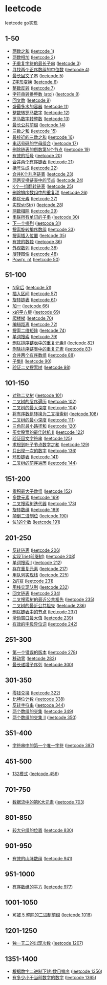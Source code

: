 # leetcode
leetcode go实现

## 1-50
- [两数之和](https://github.com/forjoin92/leetcode/tree/master/leetcode_1-50/leetcode_1) ([leetcode 1](https://leetcode-cn.com/problems/two-sum/))
- [两数相加](https://github.com/forjoin92/leetcode/tree/master/leetcode_1-50/leetcode_2) ([leetcode 2](https://leetcode-cn.com/problems/add-two-numbers/))
- [无重复字符的最长子串](https://github.com/forjoin92/leetcode/tree/master/leetcode_1-50/leetcode_3) ([leetcode 3](https://leetcode-cn.com/problems/longest-substring-without-repeating-characters/))
- [寻找两个正序数组的中位数](https://github.com/forjoin92/leetcode/tree/master/leetcode_1-50/leetcode_4) ([leetcode 4](https://leetcode-cn.com/problems/median-of-two-sorted-arrays/))
- [最长回文子串](https://github.com/forjoin92/leetcode/tree/master/leetcode_1-50/leetcode_5) ([leetcode 5](https://leetcode-cn.com/problems/longest-palindromic-substring/))
- [Z字形变换](https://github.com/forjoin92/leetcode/tree/master/leetcode_1-50/leetcode_6) ([leetcode 6](https://leetcode-cn.com/problems/zigzag-conversion/))
- [整数反转](https://github.com/forjoin92/leetcode/tree/master/leetcode_1-50/leetcode_7) ([leetcode 7](https://leetcode-cn.com/problems/reverse-integer/))
- [字符串转换整数 (atoi)](https://github.com/forjoin92/leetcode/tree/master/leetcode_1-50/leetcode_8) ([leetcode 8](https://leetcode-cn.com/problems/string-to-integer-atoi/))
- [回文数](https://github.com/forjoin92/leetcode/tree/master/leetcode_1-50/leetcode_9) ([leetcode 9](https://leetcode-cn.com/problems/palindrome-number/))
- [盛最多水的容器](https://github.com/forjoin92/leetcode/tree/master/leetcode_1-50/leetcode_11) ([leetcode 11](https://leetcode-cn.com/problems/container-with-most-water/))
- [整数转罗马数字](https://github.com/forjoin92/leetcode/tree/master/leetcode_1-50/leetcode_12) ([leetcode 12](https://leetcode-cn.com/problems/integer-to-roman/))
- [罗马数字转整数](https://github.com/forjoin92/leetcode/tree/master/leetcode_1-50/leetcode_13) ([leetcode 13](https://leetcode-cn.com/problems/roman-to-integer/))
- [最长公共前缀](https://github.com/forjoin92/leetcode/tree/master/leetcode_1-50/leetcode_14) ([leetcode 14](https://leetcode-cn.com/problems/longest-common-prefix/))
- [三数之和](https://github.com/forjoin92/leetcode/tree/master/leetcode_1-50/leetcode_15) ([leetcode 15](https://leetcode-cn.com/problems/3sum/))
- [最接近的三数之和](https://github.com/forjoin92/leetcode/tree/master/leetcode_1-50/leetcode_16) ([leetcode 16](https://leetcode-cn.com/problems/3sum-closest/))
- [电话号码的字母组合](https://github.com/forjoin92/leetcode/tree/master/leetcode_1-50/leetcode_17) ([leetcode 17](https://leetcode-cn.com/problems/letter-combinations-of-a-phone-number/))
- [删除链表的倒数第N个节点](https://github.com/forjoin92/leetcode/tree/master/leetcode_1-50/leetcode_19) ([leetcode 19](https://leetcode-cn.com/problems/remove-nth-node-from-end-of-list/))
- [有效的括号](https://github.com/forjoin92/leetcode/tree/master/leetcode_1-50/leetcode_20) ([leetcode 20](https://leetcode-cn.com/problems/valid-parentheses/))
- [合并两个有序链表](https://github.com/forjoin92/leetcode/tree/master/leetcode_1-50/leetcode_21) ([leetcode 21](https://leetcode-cn.com/problems/merge-two-sorted-lists/))
- [括号生成](https://github.com/forjoin92/leetcode/tree/master/leetcode_1-50/leetcode_22) ([leetcode 22](https://leetcode-cn.com/problems/generate-parentheses/))
- [合并K个升序链表](https://github.com/forjoin92/leetcode/tree/master/leetcode_1-50/leetcode_23) ([leetcode 23](https://leetcode-cn.com/problems/merge-k-sorted-lists/))
- [两两交换链表中的节点](https://github.com/forjoin92/leetcode/tree/master/leetcode_1-50/leetcode_24) ([leetcode 24](https://leetcode-cn.com/problems/swap-nodes-in-pairs/))
- [K个一组翻转链表](https://github.com/forjoin92/leetcode/tree/master/leetcode_1-50/leetcode_25) ([leetcode 25](https://leetcode-cn.com/problems/reverse-nodes-in-k-group/))
- [删除排序数组中的重复项](https://github.com/forjoin92/leetcode/tree/master/leetcode_1-50/leetcode_26) ([leetcode 26](https://leetcode-cn.com/problems/remove-duplicates-from-sorted-array/))
- [移除元素](https://github.com/forjoin92/leetcode/tree/master/leetcode_1-50/leetcode_27) ([leetcode 27](https://leetcode-cn.com/problems/remove-element/))
- [实现strStr()](https://github.com/forjoin92/leetcode/tree/master/leetcode_1-50/leetcode_28) ([leetcode 28](https://leetcode-cn.com/problems/implement-strstr/submissions/))
- [两数相除](https://github.com/forjoin92/leetcode/tree/master/leetcode_1-50/leetcode_29) ([leetcode 29](https://leetcode-cn.com/problems/divide-two-integers/))
- [串联所有单词的子串](https://github.com/forjoin92/leetcode/tree/master/leetcode_1-50/leetcode_30) ([leetcode 30](https://leetcode-cn.com/problems/substring-with-concatenation-of-all-words/))
- [下一个排列](https://github.com/forjoin92/leetcode/tree/master/leetcode_1-50/leetcode_31) ([leetcode 31](https://leetcode-cn.com/problems/next-permutation/))
- [搜索旋转排序数组](https://github.com/forjoin92/leetcode/tree/master/leetcode_1-50/leetcode_33) ([leetcode 33](https://leetcode-cn.com/problems/search-in-rotated-sorted-array/))
- [搜索插入位置](https://github.com/forjoin92/leetcode/tree/master/leetcode_1-50/leetcode_35) ([leetcode 35](https://leetcode-cn.com/problems/search-insert-position/))
- [有效的数独](https://github.com/forjoin92/leetcode/tree/master/leetcode_1-50/leetcode_36) ([leetcode 36](https://leetcode-cn.com/problems/valid-sudoku/))
- [外观数列](https://github.com/forjoin92/leetcode/tree/master/leetcode_1-50/leetcode_38) ([leetcode 38](https://leetcode-cn.com/problems/count-and-say/))
- [旋转图像](https://github.com/forjoin92/leetcode/tree/master/leetcode_1-50/leetcode_48) ([leetcode 48](https://leetcode-cn.com/problems/rotate-image/))
- [Pow(x, n)](https://github.com/forjoin92/leetcode/tree/master/leetcode_1-50/leetcode_50) ([leetcode 50](https://leetcode-cn.com/problems/powx-n/))

## 51-100
- [N皇后](https://github.com/forjoin92/leetcode/tree/master/leetcode_51-100/leetcode_51) ([leetcode 51](https://leetcode-cn.com/problems/n-queens/))
- [插入区间](https://github.com/forjoin92/leetcode/tree/master/leetcode_51-100/leetcode_57) ([leetcode 57](https://leetcode-cn.com/problems/insert-interval/))
- [旋转链表](https://github.com/forjoin92/leetcode/tree/master/leetcode_51-100/leetcode_61) ([leetcode 61](https://leetcode-cn.com/problems/rotate-list/))
- [加一](https://github.com/forjoin92/leetcode/tree/master/leetcode_51-100/leetcode_66) ([leetcode 66](https://leetcode-cn.com/problems/plus-one/))
- [x的平方根](https://github.com/forjoin92/leetcode/tree/master/leetcode_51-100/leetcode_69) ([leetcode 69](https://leetcode-cn.com/problems/sqrtx/))
- [爬楼梯](https://github.com/forjoin92/leetcode/tree/master/leetcode_51-100/leetcode_70) ([leetcode 70](https://leetcode-cn.com/problems/climbing-stairs/))
- [编辑距离](https://github.com/forjoin92/leetcode/tree/master/leetcode_51-100/leetcode_72) ([leetcode 72](https://leetcode-cn.com/problems/edit-distance/))
- [搜索二维矩阵](https://github.com/forjoin92/leetcode/tree/master/leetcode_51-100/leetcode_74) ([leetcode 74](https://leetcode-cn.com/problems/search-a-2d-matrix/))
- [单词搜索](https://github.com/forjoin92/leetcode/tree/master/leetcode_51-100/leetcode_79) ([leetcode 79](https://leetcode-cn.com/problems/word-search/))
- [删除排序链表中的重复元素II](https://github.com/forjoin92/leetcode/tree/master/leetcode_51-100/leetcode_82) ([leetcode 82](https://leetcode-cn.com/problems/remove-duplicates-from-sorted-list-ii/))
- [删除排序链表中的重复元素](https://github.com/forjoin92/leetcode/tree/master/leetcode_51-100/leetcode_83) ([leetcode 83](https://leetcode-cn.com/problems/remove-duplicates-from-sorted-list/))
- [合并两个有序数组](https://github.com/forjoin92/leetcode/tree/master/leetcode_51-100/leetcode_88) ([leetcode 88](https://leetcode-cn.com/problems/merge-sorted-array/))
- [子集II](https://github.com/forjoin92/leetcode/tree/master/leetcode_51-100/leetcode_90) ([leetcode 90](https://leetcode-cn.com/problems/subsets-ii/))
- [验证二叉搜索树](https://github.com/forjoin92/leetcode/tree/master/leetcode_51-100/leetcode_98) ([leetcode 98](https://leetcode-cn.com/problems/validate-binary-search-tree/))

## 101-150
- [对称二叉树](https://github.com/forjoin92/leetcode/tree/master/leetcode_101-150/leetcode_101) ([leetcode 101](https://leetcode-cn.com/problems/symmetric-tree/))
- [二叉树的层序遍历](https://github.com/forjoin92/leetcode/tree/master/leetcode_101-150/leetcode_102) ([leetcode 102](https://leetcode-cn.com/problems/binary-tree-level-order-traversal/))
- [二叉树的最大深度](https://github.com/forjoin92/leetcode/tree/master/leetcode_101-150/leetcode_104) ([leetcode 104](https://leetcode-cn.com/problems/maximum-depth-of-binary-tree/))
- [将有序数组转换为二叉搜索树](https://github.com/forjoin92/leetcode/tree/master/leetcode_101-150/leetcode_108) ([leetcode 108](https://leetcode-cn.com/problems/convert-sorted-array-to-binary-search-tree/))
- [二叉树的最小深度](https://github.com/forjoin92/leetcode/tree/master/leetcode_101-150/leetcode_111) ([leetcode 111](https://leetcode-cn.com/problems/minimum-depth-of-binary-tree/))
- [三角形最小路径和](https://github.com/forjoin92/leetcode/tree/master/leetcode_101-150/leetcode_120) ([leetcode 120](https://leetcode-cn.com/problems/triangle/))
- [买卖股票的最佳时机 II](https://github.com/forjoin92/leetcode/tree/master/leetcode_101-150/leetcode_122) ([leetcode 122](https://leetcode-cn.com/problems/best-time-to-buy-and-sell-stock-ii/))
- [验证回文字符串](https://github.com/forjoin92/leetcode/tree/master/leetcode_101-150/leetcode_125) ([leetcode 125](https://leetcode-cn.com/problems/valid-palindrome/))
- [求根到叶子节点数字之和](https://github.com/forjoin92/leetcode/tree/master/leetcode_101-150/leetcode_129) ([leetcode 129](https://leetcode-cn.com/problems/sum-root-to-leaf-numbers/))
- [只出现一次的数字](https://github.com/forjoin92/leetcode/tree/master/leetcode_101-150/leetcode_136) ([leetcode 136](https://leetcode-cn.com/problems/single-number/))
- [环形链表](https://github.com/forjoin92/leetcode/tree/master/leetcode_101-150/leetcode_141) ([leetcode 141](https://leetcode-cn.com/problems/linked-list-cycle/))
- [二叉树的前序遍历](https://github.com/forjoin92/leetcode/tree/master/leetcode_101-150/leetcode_144) ([leetcode 144](https://leetcode-cn.com/problems/binary-tree-preorder-traversal/))

## 151-200
- [乘积最大子数组](https://github.com/forjoin92/leetcode/tree/master/leetcode_151-200/leetcode_152) ([leetcode 152](https://leetcode-cn.com/problems/maximum-product-subarray/))
- [多数元素](https://github.com/forjoin92/leetcode/tree/master/leetcode_151-200/leetcode_169) ([leetcode 169](https://leetcode-cn.com/problems/majority-element/))
- [二叉搜索树迭代器](https://github.com/forjoin92/leetcode/tree/master/leetcode_151-200/leetcode_173) ([leetcode 173](https://leetcode-cn.com/problems/binary-search-tree-iterator/))
- [旋转数组](https://github.com/forjoin92/leetcode/tree/master/leetcode_151-200/leetcode_189) ([leetcode 189](https://leetcode-cn.com/problems/rotate-array/))
- [颠倒二进制位](https://github.com/forjoin92/leetcode/tree/master/leetcode_151-200/leetcode_190) ([leetcode 190](https://leetcode-cn.com/problems/reverse-bits/))
- [位1的个数](https://github.com/forjoin92/leetcode/tree/master/leetcode_151-200/leetcode_191) ([leetcode 191](https://leetcode-cn.com/problems/number-of-1-bits/))

## 201-250
- [反转链表](https://github.com/forjoin92/leetcode/tree/master/leetcode_201-250/leetcode_206) ([leetcode 206](https://leetcode-cn.com/problems/reverse-linked-list/))
- [实现Trie(前缀树)](https://github.com/forjoin92/leetcode/tree/master/leetcode_201-250/leetcode_208) ([leetcode 208](https://leetcode-cn.com/problems/implement-trie-prefix-tree/))
- [单词搜索II](https://github.com/forjoin92/leetcode/tree/master/leetcode_201-250/leetcode_212) ([leetcode 212](https://leetcode-cn.com/problems/word-search-ii/))
- [存在重复元素](https://github.com/forjoin92/leetcode/tree/master/leetcode_201-250/leetcode_217) ([leetcode 217](https://leetcode-cn.com/problems/contains-duplicate/))
- [用队列实现栈](https://github.com/forjoin92/leetcode/tree/master/leetcode_201-250/leetcode_225) ([leetcode 225](https://leetcode-cn.com/problems/implement-stack-using-queues/))
- [2的幂](https://github.com/forjoin92/leetcode/tree/master/leetcode_201-250/leetcode_231) ([leetcode 231](https://leetcode-cn.com/problems/power-of-two/))
- [用栈实现队列](https://github.com/forjoin92/leetcode/tree/master/leetcode_201-250/leetcode_232) ([leetcode 232](https://leetcode-cn.com/problems/implement-queue-using-stacks/))
- [回文链表](https://github.com/forjoin92/leetcode/tree/master/leetcode_201-250/leetcode_234) ([leetcode 234](https://leetcode-cn.com/problems/palindrome-linked-list/))
- [二叉搜索树的最近公共祖先](https://github.com/forjoin92/leetcode/tree/master/leetcode_201-250/leetcode_235) ([leetcode 235](https://leetcode-cn.com/problems/lowest-common-ancestor-of-a-binary-search-tree/))
- [二叉树的最近公共祖先](https://github.com/forjoin92/leetcode/tree/master/leetcode_201-250/leetcode_236) ([leetcode 236](https://leetcode-cn.com/problems/lowest-common-ancestor-of-a-binary-tree/))
- [删除链表中的节点](https://github.com/forjoin92/leetcode/tree/master/leetcode_201-250/leetcode_237) ([leetcode 237](https://leetcode-cn.com/problems/delete-node-in-a-linked-list/))
- [滑动窗口最大值](https://github.com/forjoin92/leetcode/tree/master/leetcode_201-250/leetcode_239) ([leetcode 239](https://leetcode-cn.com/problems/sliding-window-maximum/))
- [有效的字母异位词](https://github.com/forjoin92/leetcode/tree/master/leetcode_201-250/leetcode_242) ([leetcode 242](https://leetcode-cn.com/problems/valid-anagram/))

## 251-300
- [第一个错误的版本](https://github.com/forjoin92/leetcode/tree/master/leetcode_251-300/leetcode_278) ([leetcode 278](https://leetcode-cn.com/problems/first-bad-version/))
- [移动零](https://github.com/forjoin92/leetcode/tree/master/leetcode_251-300/leetcode_283) ([leetcode 283](https://leetcode-cn.com/problems/move-zeroes/))
- [最长递增子序列](https://github.com/forjoin92/leetcode/tree/master/leetcode_251-300/leetcode_300) ([leetcode 300](https://leetcode-cn.com/problems/longest-increasing-subsequence/))

## 301-350
- [零钱兑换](https://github.com/forjoin92/leetcode/tree/master/leetcode_301-350/leetcode_322) ([leetcode 322](https://leetcode-cn.com/problems/coin-change/))
- [比特位计数](https://github.com/forjoin92/leetcode/tree/master/leetcode_301-350/leetcode_338) ([leetcode 338](https://leetcode-cn.com/problems/counting-bits/))
- [反转字符串](https://github.com/forjoin92/leetcode/tree/master/leetcode_301-350/leetcode_344) ([leetcode 344](https://leetcode-cn.com/problems/reverse-string/))
- [两个数组的交集](https://github.com/forjoin92/leetcode/tree/master/leetcode_301-350/leetcode_349) ([leetcode 349](https://leetcode-cn.com/problems/intersection-of-two-arrays/))
- [两个数组的交集 II](https://github.com/forjoin92/leetcode/tree/master/leetcode_301-350/leetcode_350) ([leetcode 350](https://leetcode-cn.com/problems/intersection-of-two-arrays-ii/))

## 351-400
- [字符串中的第一个唯一字符](https://github.com/forjoin92/leetcode/tree/master/leetcode_351-400/leetcode_387) ([leetcode 387](https://leetcode-cn.com/problems/first-unique-character-in-a-string/))

## 451-500
- [132模式](https://github.com/forjoin92/leetcode/tree/master/leetcode_451-500/leetcode_456) ([leetcode 456](https://leetcode-cn.com/problems/132-pattern/))

## 701-750
- [数据流中的第K大元素](https://github.com/forjoin92/leetcode/tree/master/leetcode_701-750/leetcode_703) ([leetcode 703](https://leetcode-cn.com/problems/kth-largest-element-in-a-stream/))

## 801-850
- [较大分组的位置](https://github.com/forjoin92/leetcode/tree/master/leetcode_801-850/leetcode_830) ([leetcode 830](https://leetcode-cn.com/problems/positions-of-large-groups/))

## 901-950
- [有效的山脉数组](https://github.com/forjoin92/leetcode/tree/master/leetcode_901-950/leetcode_941) ([leetcode 941](https://leetcode-cn.com/problems/valid-mountain-array/))

## 951-1000
- [有序数组的平方](https://github.com/forjoin92/leetcode/tree/master/leetcode_951-1000/leetcode_977) ([leetcode 977](https://leetcode-cn.com/problems/squares-of-a-sorted-array/))

## 1001-1050
- [可被 5 整除的二进制前缀](https://github.com/forjoin92/leetcode/tree/master/leetcode_1001-1050/leetcode_1018) ([leetcode 1018](https://leetcode-cn.com/problems/binary-prefix-divisible-by-5/))

## 1201-1250
- [独一无二的出现次数](https://github.com/forjoin92/leetcode/tree/master/leetcode_1201-1250/leetcode_1207) ([leetcode 1207](https://leetcode-cn.com/problems/unique-number-of-occurrences/))

## 1351-1400
- [根据数字二进制下1的数目排序](https://github.com/forjoin92/leetcode/tree/master/leetcode_1351-1400/leetcode_1356) ([leetcode 1356](https://leetcode-cn.com/problems/sort-integers-by-the-number-of-1-bits/))
- [有多少小于当前数字的数字](https://github.com/forjoin92/leetcode/tree/master/leetcode_1351-1400/leetcode_1365) ([leetcode 1365](https://leetcode-cn.com/problems/how-many-numbers-are-smaller-than-the-current-number/))
